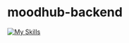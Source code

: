 # moodhub-backend
[![My Skills](https://skillicons.dev/icons?i=python,fastapi,redis,mongodb,postman)](https://skillicons.dev)

